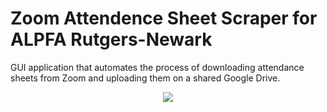 # Zoom Attendence Sheet Scraper for ALPFA Rutgers-Newark
GUI application that automates the process of downloading attendance sheets from Zoom and uploading them on a shared Google Drive.

<p align="center">
<img src="https://i.imgur.com/SnCOGna.png">
</p>

